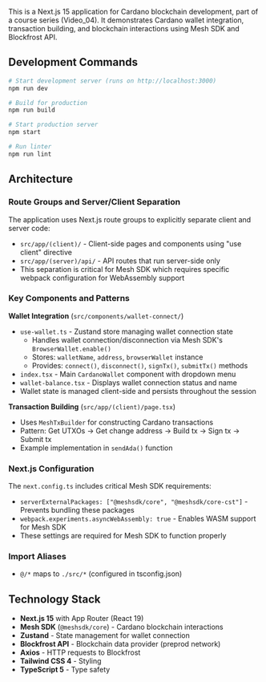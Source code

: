 
This is a Next.js 15 application for Cardano blockchain development, part of a course series (Video_04). It demonstrates Cardano wallet integration, transaction building, and blockchain interactions using Mesh SDK and Blockfrost API.

## Development Commands

```bash
# Start development server (runs on http://localhost:3000)
npm run dev

# Build for production
npm run build

# Start production server
npm start

# Run linter
npm run lint
```

## Architecture

### Route Groups and Server/Client Separation

The application uses Next.js route groups to explicitly separate client and server code:

- `src/app/(client)/` - Client-side pages and components using "use client" directive
- `src/app/(server)/api/` - API routes that run server-side only
- This separation is critical for Mesh SDK which requires specific webpack configuration for WebAssembly support

### Key Components and Patterns

**Wallet Integration** (`src/components/wallet-connect/`)
- `use-wallet.ts` - Zustand store managing wallet connection state
  - Handles wallet connection/disconnection via Mesh SDK's `BrowserWallet.enable()`
  - Stores: `walletName`, `address`, `browserWallet` instance
  - Provides: `connect()`, `disconnect()`, `signTx()`, `submitTx()` methods
- `index.tsx` - Main `CardanoWallet` component with dropdown menu
- `wallet-balance.tsx` - Displays wallet connection status and name
- Wallet state is managed client-side and persists throughout the session

**Transaction Building** (`src/app/(client)/page.tsx`)
- Uses `MeshTxBuilder` for constructing Cardano transactions
- Pattern: Get UTXOs → Get change address → Build tx → Sign tx → Submit tx
- Example implementation in `sendAda()` function

### Next.js Configuration

The `next.config.ts` includes critical Mesh SDK requirements:
- `serverExternalPackages: ["@meshsdk/core", "@meshsdk/core-cst"]` - Prevents bundling these packages
- `webpack.experiments.asyncWebAssembly: true` - Enables WASM support for Mesh SDK
- These settings are required for Mesh SDK to function properly

### Import Aliases

- `@/*` maps to `./src/*` (configured in tsconfig.json)

## Technology Stack

- **Next.js 15** with App Router (React 19)
- **Mesh SDK** (`@meshsdk/core`) - Cardano blockchain interactions
- **Zustand** - State management for wallet connection
- **Blockfrost API** - Blockchain data provider (preprod network)
- **Axios** - HTTP requests to Blockfrost
- **Tailwind CSS 4** - Styling
- **TypeScript 5** - Type safety
